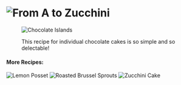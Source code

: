 <!DOCTYPE html>
<html>
<head>
  <meta charset="utf-8">
  <meta name="viewport" content="width=device-width">
  <title>recipes</title>
</head>
<body>
<h1><img src="images/logo.gif" alt="From A to Zucchini" /></h1>
  <figure>
    <img src="images/chocolate-islands.jpg" alt="Chocolate Islands" title="Individual Chocolate Cakes" />
    <p>
      <figcaption>
        This recipe for individual chocolate cakes is so simple and so delectable!
      </figcaption>
    </p>
  </figure>
  <h4>More Recipes:</h4>
  <p>
    <img src="images/lemon-posset.jpg" alt="Lemon Posset" title="Lemon Posset" />
    <img src="images/roasted-brussel-sprouts.jpg" alt="Roasted Brussel Sprouts" title="Roasted Brussel Sprouts" />
    <img src="images/zucchini-cake.jpg" alt="Zucchini Cake" title="Zucchini Cake" />
</body>
</html>
